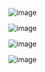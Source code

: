 ![image](https://github.com/pavankumar0077/Devops-SRE/assets/40380941/276d6ce2-4601-45e4-bd69-47e5dce069dc)

![image](https://github.com/pavankumar0077/Devops-SRE/assets/40380941/682189c9-8d52-4ccd-96ee-0c618066c018)

![image](https://github.com/pavankumar0077/Devops-SRE/assets/40380941/7d028358-1858-4f71-ae99-4fff5330efb6)

![image](https://github.com/pavankumar0077/Devops-SRE/assets/40380941/e0320bb3-8bef-4503-bad8-68d2c08dfa3f)


